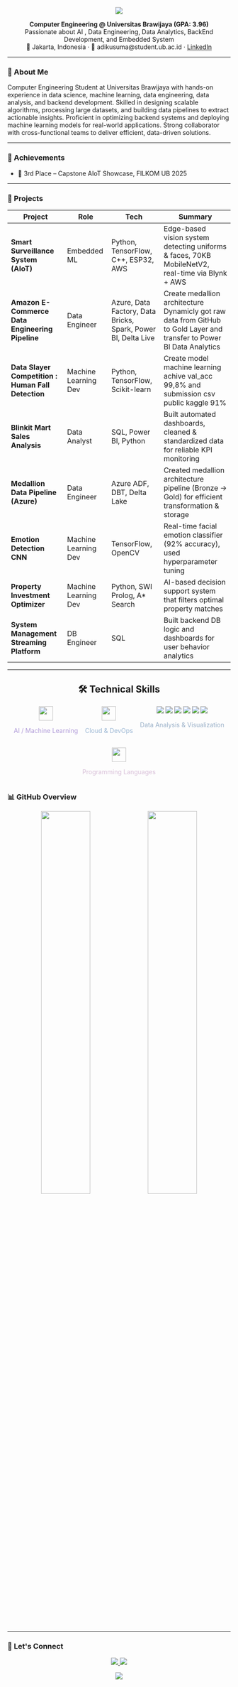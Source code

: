 <!-- Elegant GitHub README | Dark Pastel Theme -->

<p align="center">
  <img src="https://capsule-render.vercel.app/api?type=waving&height=180&color=gradient&text=Hi%20I'm%20Adi%20Kusuma&fontAlignY=40&fontColor=ffffff&fontSize=40&desc=Computer%20Engineering%20%7C%20ML%20%7C%20Data%20%7C%20BackEnd&descSize=20&descAlignY=60" />
</p>

<p align="center">
  <strong>Computer Engineering @ Universitas Brawijaya (GPA: 3.96)</strong><br>
  Passionate about AI , Data Engineering, Data Analytics, BackEnd Development, and Embedded System<br>
  📍 Jakarta, Indonesia · 📧 adikusuma@student.ub.ac.id · <a href="https://linkedin.com/in/adiikusuma">LinkedIn</a>
</p>

---

### 🌿 About Me

Computer Engineering Student at Universitas Brawijaya with hands-on experience in data science, machine learning, data engineering, data analysis, and backend development. Skilled in designing scalable algorithms, processing large datasets, and building data pipelines to extract actionable insights. Proficient in optimizing backend systems and deploying machine learning models for real-world applications. Strong collaborator with cross-functional teams to deliver efficient, data-driven solutions.

---

### 🏅 Achievements

- 🥉 3rd Place – Capstone AIoT Showcase, FILKOM UB 2025  

---

### 🚀 Projects

| Project | Role | Tech | Summary |
|--------|------|------|---------|
| **Smart Surveillance System (AIoT)** | Embedded ML | Python, TensorFlow, C++, ESP32, AWS | Edge-based vision system detecting uniforms & faces, 70KB MobileNetV2, real-time via Blynk + AWS |
| **Amazon E-Commerce Data Engineering Pipeline** | Data Engineer | Azure, Data Factory, Data Bricks, Spark, Power BI, Delta Live | Create medallion architecture Dynamicly got raw data from GitHub to Gold Layer and transfer to Power BI Data Analytics |
| **Data Slayer Competition : Human Fall Detection** | Machine Learning Dev | Python, TensorFlow, Scikit-learn | Create model machine learning achive val_acc 99,8% and submission csv public kaggle 91% |
| **Blinkit Mart Sales Analysis** | Data Analyst | SQL, Power BI, Python | Built automated dashboards, cleaned & standardized data for reliable KPI monitoring |
| **Medallion Data Pipeline (Azure)** | Data Engineer | Azure ADF, DBT, Delta Lake | Created medallion architecture pipeline (Bronze → Gold) for efficient transformation & storage |
| **Emotion Detection CNN** | Machine Learning Dev | TensorFlow, OpenCV | Real-time facial emotion classifier (92% accuracy), used hyperparameter tuning |
| **Property Investment Optimizer** | Machine Learning Dev | Python, SWI Prolog, A* Search | AI-based decision support system that filters optimal property matches |
| **System Management Streaming Platform** | DB Engineer | SQL | Built backend DB logic and dashboards for user behavior analytics |

---

<h2 align="center">🛠️ Technical Skills</h2>

<div align="center" style="display: flex; flex-wrap: wrap; justify-content: center; gap: 16px;">

  <!-- AI/ML -->
  <div align="center">
    <img src="https://skillicons.dev/icons?i=python,tensorflow,keras,pytorch" height="32px" />
    <p style="color:#B19CD9">AI / Machine Learning</p>
  </div>

  <!-- Cloud & DevOps -->
  <div align="center">
    <img src="https://skillicons.dev/icons?i=aws,azure,docker,gcp" height="32px" />
    <p style="color:#9BB7D4">Cloud & DevOps</p>
  </div>

  <!-- Data Analysis -->
  <div align="center">
    <img src="https://img.shields.io/badge/Pandas-150458?style=flat&logo=pandas&logoColor=white" />
    <img src="https://img.shields.io/badge/Azure%20Data%20Bricks-150458?style=flat&logo=azuredatabricks&logoColor=white" />
    <img src="https://img.shields.io/badge/Sparks-150458?style=flat&logo=sparks&logoColor=white" />
    <img src="https://img.shields.io/badge/SQL-003B57?style=flat&logo=mysql&logoColor=white" />
    <img src="https://img.shields.io/badge/Power%20BI-F2C811?style=flat&logo=powerbi&logoColor=black" />
    <img src="https://img.shields.io/badge/Tableau-E97627?style=flat&logo=tableau&logoColor=white" />
    <p style="color:#98AFC7">Data Analysis & Visualization</p>
  </div>

  <!-- Programming Languages -->
  <div align="center">
    <img src="https://skillicons.dev/icons?i=cpp,java,js,nodejs" height="32px" />
    <p style="color:#D8BFD8">Programming Languages</p>
  </div>

</div>


### 📊 GitHub Overview

<div align="center">
  <img src="https://github-readme-stats.vercel.app/api?username=adiikusuma&show_icons=true&theme=vue-dark&hide_border=true" width="47%" />
  <img src="https://github-readme-stats.vercel.app/api/top-langs/?username=adiikusuma&layout=compact&theme=vue-dark&hide_border=true" width="47%" />
</div>

---

### 💌 Let's Connect

<p align="center">
  <a href="mailto:adikusuma@student.ub.ac.id">
    <img src="https://img.shields.io/badge/Email-adikusuma@student.ub.ac.id-7F7EFF?style=for-the-badge&logo=gmail&logoColor=white" />
  </a>
  <a href="https://linkedin.com/in/adiikusuma">
    <img src="https://img.shields.io/badge/LinkedIn-adiikusuma-8E7BEF?style=for-the-badge&logo=linkedin&logoColor=white" />
  </a>
</p>

<p align="center">
  <img src="https://capsule-render.vercel.app/api?type=waving&height=120&color=gradient&section=footer"/>
</p>
